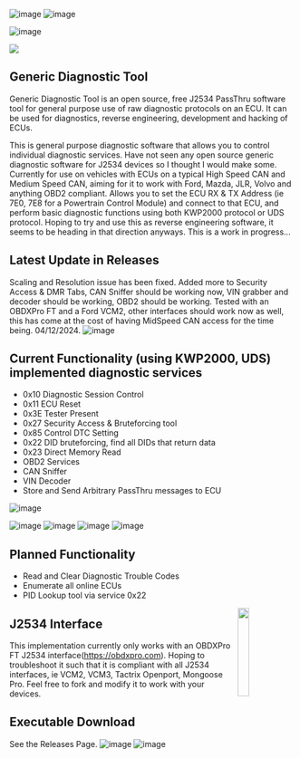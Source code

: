 ![image](https://user-images.githubusercontent.com/57064943/163714778-8598c24a-6ae2-49f6-ba4c-42de94dfa025.png)
![image](https://github.com/user-attachments/assets/7932d065-f401-461b-b10f-054ac3428bf2)


![image](https://user-images.githubusercontent.com/57064943/163714778-8598c24a-6ae2-49f6-ba4c-42de94dfa025.png)

<a href="https://testerpresent.com.au/"><img src="https://img.shields.io/badge/Tester Present -Specialist Automotive Solutions-blue" /></a>

## Generic Diagnostic Tool
Generic Diagnostic Tool is an open source, free J2534 PassThru software tool for general purpose use of raw diagnostic protocols on an ECU. It can be used for diagnostics, reverse engineering, development and hacking of ECUs.

This is general purpose diagnostic software that allows you to control individual diagnostic services. Have not seen any open source generic diagnostic software for J2534 devices so I thought I would make some. Currently for use on vehicles with ECUs on a typical High Speed CAN and Medium Speed CAN, aiming for it to work with Ford, Mazda, JLR, Volvo and anything OBD2 compliant. Allows you to set the ECU RX & TX Address (ie 7E0, 7E8 for a Powertrain Control Module) and connect to that ECU, and perform basic diagnostic functions using both KWP2000 protocol or UDS protocol. Hoping to try and use this as reverse engineering software, it seems to be heading in that direction anyways. This is a work in progress... 

## Latest Update in Releases
Scaling and Resolution issue has been fixed. Added more to Security Access & DMR Tabs, CAN Sniffer should be working now, VIN grabber and decoder should be working, OBD2 should be working. Tested with an OBDXPro FT and a Ford VCM2, other interfaces should work now as well, this has come at the cost of having MidSpeed CAN access for the time being. 04/12/2024.
![image](https://github.com/user-attachments/assets/e1370ac2-acb6-4277-8f2d-1d4652c536d1)



## Current Functionality (using KWP2000, UDS) implemented diagnostic services
- 0x10 Diagnostic Session Control
- 0x11 ECU Reset
- 0x3E Tester Present
- 0x27 Security Access & Bruteforcing tool
- 0x85 Control DTC Setting
- 0x22 DID bruteforcing, find all DIDs that return data
- 0x23 Direct Memory Read
- OBD2 Services
- CAN Sniffer
- VIN Decoder
- Store and Send Arbitrary PassThru messages to ECU

![image](https://github.com/user-attachments/assets/586e7fbf-9265-4dab-b46c-9ff85fc407cb)

    

![image](https://github.com/user-attachments/assets/c43cbd55-5c05-4653-8ea9-c111af294497)
![image](https://github.com/user-attachments/assets/d1ea71cb-21b5-47fb-aeef-4032bd605bdb)
![image](https://github.com/user-attachments/assets/ba8fb23b-3de2-4275-933c-e7bffbb3df7b)
![image](https://github.com/user-attachments/assets/1543b81b-6b83-4c1a-8391-e8cda4de3e17)





## Planned Functionality 

- Read and Clear Diagnostic Trouble Codes
- Enumerate all online ECUs
- PID Lookup tool via service 0x22


<img align="right" src="https://testerpresent.com.au/wp-content/uploads/2024/03/EDR@2x-1.png" height="20%" width="20%"/>

## J2534 Interface
This implementation currently only works with an OBDXPro FT J2534 interface(https://obdxpro.com). Hoping to troubleshoot it such that it is compliant with all J2534 interfaces, ie VCM2, VCM3, Tactrix Openport, Mongoose Pro. Feel free to fork and modify it to work with your devices.

## Executable Download
See the Releases Page.
![image](https://github.com/user-attachments/assets/5d286541-9565-4ab7-8677-83823695f371)
![image](https://user-images.githubusercontent.com/57064943/163714778-8598c24a-6ae2-49f6-ba4c-42de94dfa025.png)
